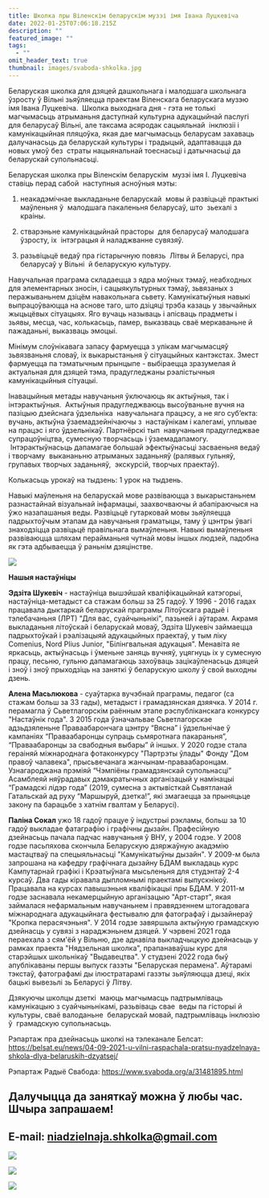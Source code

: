 ```yaml
---
title: Школка пры Віленскім беларускім музэі імя Івана Луцкевіча
date: 2022-01-25T07:06:18.215Z
description: ""
featured_image: ""
tags:
  - ""
omit_header_text: true
thumbnail: images/svaboda-shkolka.jpg
---
```



Беларуская школка для дзяцей дашкольнага і малодшага школьнага  ўзросту ў Вільні зьяўляецца праектам Віленскага беларускага музэю імя Івана Луцкевіча.  Школка выходнага дня - гэта не толькі магчымасьць атрыманьня даступнай культурна адукацыйнай паслугі для беларусаў Вільні, але таксама асяродак сацыяльнай  інклюзіі і камунікацыйная пляцоўка, якая дае магчымасьць беларусам захаваць  далучанасьць да беларускай культуры і традыцый, адаптавацца да новых умоў без  страты нацыянальнай тоеснасьці і датычнасьці да беларускай супольнасьці.  



Беларуская школка пры Віленскім беларускім  музэі імя І. Луцкевіча ставіць перад сабой  наступныя асноўныя мэты: 

1) неакадэмічнае выкладаньне беларускай  мовы й развіцьцё практыкі маўленьня ў  малодшага пакаленьня беларусаў, што  зьехалі з краіны. 

2) стварэньне камунікацыйнай прасторы  для беларусаў малодшага ўзросту, іх  інтэграцыя й наладжванне сувязяў.

3) разьвіцьцё ведаў пра гістарычную повязь  Літвы й Беларусі, пра беларусаў у Вільні  й беларускую культуру. 



Навучальная праграма складаецца з ядра моўных тэмаў, неабходных для элементарных зносін, і сацыякультурных тэмаў, зьвязаных з перажываньнем дзіцём навакольнага сьвету. Камунікатыўныя навыкі выпрацоўваюцца на аснове таго, што дзіцяці трэба казаць у звычайных жыцьцёвых сітуацыях. Яго вучаць называць і апісваць прадметы і зьявы, месца, час, колькасьць, памер, выказваць сваё меркаваньне й пажаданьні, выказваць эмоцыі.

Мінімум слоўнікавага запасу фармуецца з улікам магчымасцяў зьвязваньня словаў, іх выкарыстаньня ў сітуацыйных кантэкстах. Змест фармуецца па тэматычным прынцыпе - выбіраецца зразумелая й актуальная для дзяцей тэма, прадугледжаны рэалістычныя камунікацыйныя сітуацыі.

Інавацыйныя метады навучаньня ўключаюць як актыўныя, так і інтэрактыўныя.  Актыўныя прадугледжваюць высоўваньне вучня на пазіцыю дзейснага ўдзельніка  навучальнага працэсу, а не яго суб’екта: вучань, актыўна ўзаемадзейнічаючы з  настаўнікам і калегамі, уплывае на працэс і яго ўдзельнікаў. Партнёрскі тып  навучаньня прадугледжвае супрацоўніцтва, сумесную творчасьць і ўзаемадапамогу.  Інтэрактыўнасьць дапамагае большай эфектыўнасьці засваеньня ведаў і творчаму  выкананьню атрыманых заданьняў (ралявых гульняў, групавых творчых заданьняў,  экскурсій, творчых праектаў). 

Колькасьць урокаў на тыдзень: 1 урок на тыдзень.

Навыкі маўленьня на беларускай мове развіваюцца з выкарыстаньнем разнастайнай візуальнай інфармацыі, заахвочваючы й абапіраючыся на ўжо назапашаныя веды. Развіцьцё гутарковай мовы зьяўляецца падрыхтоўчым этапам да навучаньня граматыцы, таму ў цэнтры ўвагі знаходзіцца развіцьцё правільнага вымаўленьня. Навыкі вымаўленьня развіваюцца шляхам перайманьня чутнай мовы іншых людзей, падобна як гэта адбываецца ў раньнім дзяцінстве.

![](https://vilnia.com/images/screenshot-2022-01-25-at-08.47.57.png)

**Нашыя настаўніцы**



**Эдзіта Шукевіч** - настаўніца вышэйшай кваліфікацыйнай катэгорыі, настаўніца-метадыст са стажам больш за 25 гадоў. У 1996 - 2016 гадах працавала дыктаркай беларускай праграмы Літоўскага радыё і тэлебачаньня (ЛРТ) "Для вас, суайчыньнікі", пазьней і аўтарам. Акрамя выкладаньня літоўскай і беларускай моваў, Эдзіта Шукевіч займаецца падрыхтоўкай і рэалізацыяй адукацыйных праектаў, у тым ліку Comenius, Nord Plius Junior, "Білінгвальная адукацыя". Менавіта яе яркасьць, актыўнасьць і ўменьне заняць вучняў, уцягнуць іх у сумесную працу, песьню, гульню дапамагаюць захоўваць зацікаўленасьць дзяцей і зноў і зноў прыходзіць на заняткі ў беларускую школу ў свой выходны дзень.



**Алена Масьлюкова** - суаўтарка вучэбнай праграмы, педагог (са стажам больш за 33 гады), метадыст і грамадзянская дзяячка. У 2014 г. перамагла ў Сьветлагорскім раённым этапе рэспубліканскага конкурсу "Настаўнік года". З 2015 года ўзначальвае Сьветлагорскае адзьдзяленьне Праваабарончага цэнтру “Вясна” і ўдзельнічае ў кампаніях “Праваабаронцы супраць сьмяротнага пакараньня”, “Праваабаронцы за свабодныя выбары” й іншых. У 2020 годзе стала гераіняй міжнароднага фотаконкурсу "Партрэты ўлады" Фонду "Дом правоў чалавека", прысьвечанага жанчынам-праваабаронцам. Узнагароджана прэміяй “Чэмпіёны грамадзянскай супольнасці” Асамблеяй няўрадавых дэмакратычных арганізацый у намінацыі “Грамадскі лідэр года” (2019, сумесна з актывісткай Сьвятланай Гатальскай ад руху “Маршыруй, дзетка!”, які змагаецца за прыняцьце закону па барацьбе з хатнім гвалтам у Беларусі).



**Паліна Сокал** ужо 18 гадоў працуе ў індустрыі рэкламы, больш за 10 гадоў выкладае фатаграфію і графічны дызайн. Прафесійную дзейнасьць пачала падчас навучаньня ў ВНУ, у 2004 годзе. У 2008 годзе пасьпяхова скончыла Беларускую дзяржаўную акадэмію мастацтваў па спецыяльнасьці "Камунікатыўны дызайн". У 2009-м была запрошана на кафедру графічнага дызайну БДАМ выкладаць курс Кампутарнай графікі і Крэатыўнага мысьленьня для студэнтаў 2-4 курсаў. Два гады кіравала дыпломнымі праектамі выпускнікоў. Працавала на курсах павышэньня кваліфікацыі пры БДАМ. У 2011-м годзе заснавала некамерцыйную арганізацыю "Арт-старт", якая займалася нефармальным навучаньнем і правядзеннем штогадовага міжнароднага адукацыйнага фестывалю для фатографаў і дызайнераў "Кропка перасячэньня". У 2014 годзе завяршыла актыўную грамадскую дзейнасць у сувязі з нараджэньнем дзяцей. У чэрвені 2021 года пераехала з сям'ёй у Вільню, дзе аднавіла выкладчыцкую дзейнасьць у рамках праекта "Нядзельная школка", прапанаваўшы курс для старэйшых школьнікаў "Выдавецтва". У студзені 2022 года быў апублікаваны першы выпуск газэты "Беларуская перамена". Аўтарамі тэкстаў, фатографамі ды ілюстратарамі газэты зьяўляюцца дзеці, якіх бацькі вывезьлі зь Беларусі ў Літву.



Дзякуючы школцы дзеткі  маюць магчымасць падтрымліваць  камунікацыю з суайчыньнікамі, разьвіваць свае  веды па гісторыі й культуры, сваё валоданьне  беларускай мовай, падтрымліваць інклюзію ў  грамадскую супольнасьць. 



Рэпартаж пра дзейнасьць школкі на тэлеканале Белсат: <https://belsat.eu/news/04-09-2021-u-vilni-raspachala-pratsu-nyadzelnaya-shkola-dlya-belaruskih-dzyatsej/>

Рэпартаж Радыё Свабода: <https://www.svaboda.org/a/31481895.html>





## **Далучыцца да заняткаў можна ў любы час.  Шчыра запрашаем!**

## **E-mail: [niadzielnaja.shkolka@gmail.com](<>)**







![](https://vilnia.com/images/photo_2021-12-02-11.48.52.jpeg)

![](https://vilnia.com/images/photo_2021-12-28-15.36.11.jpeg)

![](https://vilnia.com/images/photo_2021-09-04-15.48.47.jpeg)
